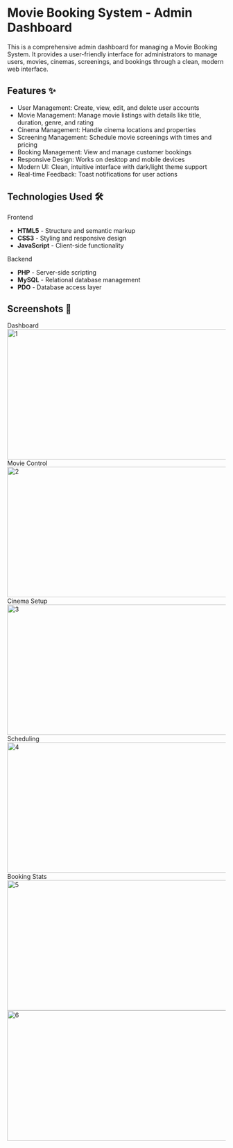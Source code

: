 # Movie Booking System - Admin Dashboard

This is a comprehensive admin dashboard for managing a Movie Booking System. It provides a user-friendly interface for administrators to manage users, movies, cinemas, screenings, and bookings through a clean, modern web interface.

## Features ✨

- User Management: Create, view, edit, and delete user accounts
- Movie Management: Manage movie listings with details like title, duration, genre, and rating
- Cinema Management: Handle cinema locations and properties
- Screening Management: Schedule movie screenings with times and pricing
- Booking Management: View and manage customer bookings
- Responsive Design: Works on desktop and mobile devices
- Modern UI: Clean, intuitive interface with dark/light theme support
- Real-time Feedback: Toast notifications for user actions

## Technologies Used 🛠️

Frontend

- **HTML5** - Structure and semantic markup
- **CSS3** - Styling and responsive design
- **JavaScript** - Client-side functionality

Backend

- **PHP** - Server-side scripting
- **MySQL** - Relational database management
- **PDO** - Database access layer

## Screenshots 📸

Dashboard
<img width="650" height="300" alt="1" src="https://github.com/user-attachments/assets/57a94e57-a0ff-4c38-801c-07518a6f6525" />
Movie Control
<img width="650" height="300" alt="2" src="https://github.com/user-attachments/assets/22132353-497e-4de6-b0c7-87a8ba9aba52" />
Cinema Setup
<img width="650" height="300" alt="3" src="https://github.com/user-attachments/assets/fafc2286-b8bd-4f7a-b26a-30804f66ced8" />
Scheduling
<img width="650" height="300" alt="4" src="https://github.com/user-attachments/assets/c9185682-4af5-44b9-ac79-0b2b1f1f302f" />
Booking Stats
<img width="650" height="300" alt="5" src="https://github.com/user-attachments/assets/3f9b8b96-65b9-4daf-95bd-8ee522a3ae6b" />
<img width="650" height="300" alt="6" src="https://github.com/user-attachments/assets/522571d6-82c6-4f15-9a2b-0a133a536fab" />



